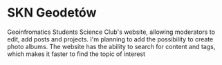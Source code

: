 # SKN Geodetów
Geoinfromatics Students Science Club's website, allowing moderators to edit,
add posts and projects. I'm planning to add the possibility to create photo
albums. The website has the ability to search for content and tags, which
makes it faster to find the topic of interest
